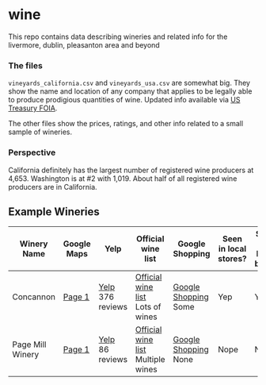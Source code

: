 # wine

This repo contains data describing wineries and related info for the livermore, dublin, pleasanton area and beyond

### The files

```vineyards_california.csv``` and ```vineyards_usa.csv``` are somewhat big. They show the name and location of any company that applies to be legally able to produce prodigious quantities of wine. Updated info available via [US Treasury FOIA](https://www.ttb.gov/foia/frl.shtml).

The other files show the prices, ratings, and other info related to a small sample of wineries.

### Perspective

California definitely has the largest number of registered wine producers at 4,653. Washington is at #2 with 1,019. About half of all registered wine producers are in California.

## Example Wineries

| Winery Name | Google Maps | Yelp | Official wine list | Google Shopping | Seen in local stores? | Seen in local bars? |
| --- | --- | --- | --- | --- | --- | --- |
| Concannon |  [Page 1](https://www.google.com/maps/?q=Livermore+wineries) |  [Yelp](https://www.yelp.com/biz/concannon-vineyard-livermore)<br>376 reviews |  [Official wine list](http://shop.concannonvineyard.com/index.cfm?method=storeproducts.showlist)<br>Lots of wines |  [Google Shopping](https://www.google.com/webhp#tbm=shop&q=concannon+wine)<br>Some | Yep | Yep |
| Page Mill Winery | [Page 1](https://www.google.com/maps/?q=Livermore+wineries) | [Yelp](https://www.yelp.com/biz/page-mill-winery-livermore)<br>86 reviews | [Official wine list](https://pagemillwinery.com/wine/)<br>Multiple wines | [Google Shopping](https://www.google.com/webhp#tbm=shop&q=Page+Mill+Wine)<br>None | Nope | Nope |
